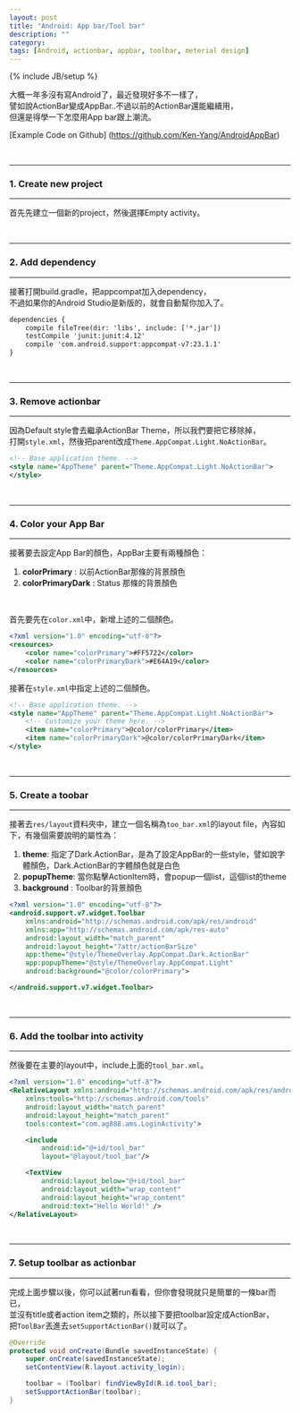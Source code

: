 ```yaml
---
layout: post
title: "Android: App bar/Tool bar"
description: ""
category: 
tags: [Android, actionbar, appbar, toolbar, meterial design]
---
```

{% include JB/setup %}



大概一年多沒有寫Android了，最近發現好多不一樣了，<br />
譬如說ActionBar變成AppBar..不過以前的ActionBar還能繼續用，<br />
但還是得學一下怎麼用App bar跟上潮流。

[Example Code on Github] (https://github.com/Ken-Yang/AndroidAppBar)


<br />

---
### 1. Create new project
---

首先先建立一個新的project，然後選擇Empty activity。

<br />

---
### 2. Add dependency
---

接著打開build.gradle，把appcompat加入dependency，<br />
不過如果你的Android Studio是新版的，就會自動幫你加入了。

```xml
dependencies {
    compile fileTree(dir: 'libs', include: ['*.jar'])
    testCompile 'junit:junit:4.12'
    compile 'com.android.support:appcompat-v7:23.1.1'
}
```

<!--more-->

<br />

---
### 3. Remove actionbar
---

因為Default style會去繼承ActionBar Theme，所以我們要把它移除掉，<br />
打開`style.xml`，然後把parent改成`Theme.AppCompat.Light.NoActionBar`。

```xml
<!-- Base application theme. -->
<style name="AppTheme" parent="Theme.AppCompat.Light.NoActionBar">
</style>
```

<br />

---
### 4. Color your App Bar
---

接著要去設定App Bar的顏色，AppBar主要有兩種顏色：

1. **colorPrimary** : 以前ActionBar那條的背景顏色
2. **colorPrimaryDark** : Status 那條的背景顏色

<br />

首先要先在`color.xml`中，新增上述的二個顏色。

```xml
<?xml version="1.0" encoding="utf-8"?>
<resources>
    <color name="colorPrimary">#FF5722</color>
    <color name="colorPrimaryDark">#E64A19</color>
</resources>
```

接著在`style.xml`中指定上述的二個顏色。

```xml
<!-- Base application theme. -->
<style name="AppTheme" parent="Theme.AppCompat.Light.NoActionBar">
    <!-- Customize your theme here. -->
    <item name="colorPrimary">@color/colorPrimary</item>
    <item name="colorPrimaryDark">@color/colorPrimaryDark</item>
</style>
```

<br />

---
### 5. Create a toobar
---

接著去`res/layout`資料夾中，建立一個名稱為`too_bar.xml`的layout file，內容如下，有幾個需要說明的屬性為：

1. **theme**: 指定了Dark.ActionBar，是為了設定AppBar的一些style，譬如說字體顏色，Dark.ActionBar的字體顏色就是白色
2. **popupTheme**: 當你點擊ActionItem時，會popup一個list，這個list的theme
3. **background** : Toolbar的背景顏色

```xml
<?xml version="1.0" encoding="utf-8"?>
<android.support.v7.widget.Toolbar
    xmlns:android="http://schemas.android.com/apk/res/android"
    xmlns:app="http://schemas.android.com/apk/res-auto"
    android:layout_width="match_parent"
    android:layout_height="?attr/actionBarSize"
    app:theme="@style/ThemeOverlay.AppCompat.Dark.ActionBar"
    app:popupTheme="@style/ThemeOverlay.AppCompat.Light"
    android:background="@color/colorPrimary">

</android.support.v7.widget.Toolbar>
```

<br />

---
### 6. Add the toolbar into activity
---

然後要在主要的layout中，include上面的`tool_bar.xml`。

```xml
<?xml version="1.0" encoding="utf-8"?>
<RelativeLayout xmlns:android="http://schemas.android.com/apk/res/android"
    xmlns:tools="http://schemas.android.com/tools"
    android:layout_width="match_parent"
    android:layout_height="match_parent"
    tools:context="com.ag888.ams.LoginActivity">

    <include
        android:id="@+id/tool_bar"
        layout="@layout/tool_bar"/>

    <TextView
        android:layout_below="@+id/tool_bar"
        android:layout_width="wrap_content"
        android:layout_height="wrap_content"
        android:text="Hello World!" />
</RelativeLayout>

```

<br />

---
### 7. Setup toolbar as actionbar
---

完成上面步驟以後，你可以試著run看看，但你會發現就只是簡單的一條bar而已，<br />
並沒有title或者action item之類的，所以接下要把toolbar設定成ActionBar，<br />
把`ToolBar`丟進去`setSupportActionBar()`就可以了。

```java
@Override
protected void onCreate(Bundle savedInstanceState) {
    super.onCreate(savedInstanceState);
    setContentView(R.layout.activity_login);

    toolbar = (Toolbar) findViewById(R.id.tool_bar);
    setSupportActionBar(toolbar);
}
```

<br /><br /><br /><br />


